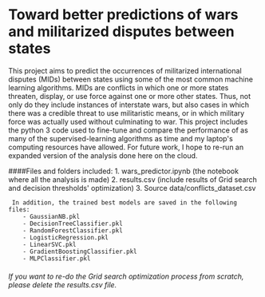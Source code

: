 # Toward better predictions of wars and militarized disputes between states


This project aims to predict the occurrences of militarized international disputes (MIDs) between states using some of the most common machine learning algorithms. MIDs are conflicts in which one or more states threaten, display, or use force against one or more other states. Thus, not only do they include instances of interstate wars, but also cases in which there was a credible threat to use militaristic means, or in which military force was actually used without culminating to war. This project includes the python 3 code used to fine-tune and compare the performance of as many of the supervised-learning algorithms as time and my laptop's computing resources have allowed. For future work, I hope to re-run an expanded version of the analysis done here on the cloud.

####Files and folders included:
        1. wars_predictor.ipynb (the notebook where all the analysis is made)
        2. results.csv (include results of Grid search and decision thresholds' optimization)
        3. Source data/conflicts_dataset.csv
 
     In addition, the trained best models are saved in the following files:
        - GaussianNB.pkl
        - DecisionTreeClassifier.pkl
        - RandomForestClassifier.pkl
        - LogisticRegression.pkl
        - LinearSVC.pkl
        - GradientBoostingClassifier.pkl
        - MLPClassifier.pkl 
 
###### If you want to re-do the Grid search optimization process from scratch, please delete the results.csv file. 
